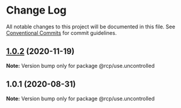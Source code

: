 # Change Log

All notable changes to this project will be documented in this file.
See [Conventional Commits](https://conventionalcommits.org) for commit guidelines.

<a name="1.0.2"></a>
## [1.0.2](https://github.com/imcuttle/rcp/compare/@rcp/use.uncontrolled@1.0.1...@rcp/use.uncontrolled@1.0.2) (2020-11-19)

**Note:** Version bump only for package @rcp/use.uncontrolled





<a name="1.0.1"></a>

## 1.0.1 (2020-08-31)

**Note:** Version bump only for package @rcp/use.uncontrolled
